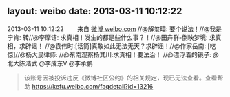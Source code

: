 layout: weibo
date: 2013-03-11 10:12:22
---
<meta name="referrer" content="no-referrer" />

2013-03-11 10:12:22  &nbsp;&nbsp;&nbsp;&nbsp;&nbsp;&nbsp; 来自 <a href="http://weibo.com/" rel="nofollow">微博 weibo.com</a>
//@解玺璋: 要个说法！//@我是宁肯: 转//@李摩诘: 求真相！发生的都是些什么事？！//@田卉群-倒映梦境: 求真相，求辟谣！ //@袁伟时:[话筒]真敢如此无法无天？求辟谣！//@作家岳南: [吃惊]//@杨大民律师: //@东南观察杨其川:求真相！要法治！ //@漂浮着的镜子: @北大陈浩武 @李成东V @李承鹏
>  该账号因被投诉违反《微博社区公约》的相关规定，现已无法查看。查看帮助 https://kefu.weibo.com/faqdetail?id=13216
